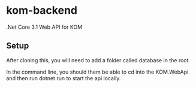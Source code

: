 # kom-backend
.Net Core 3.1 Web API for KOM

## Setup
After cloning this, you will need to add a folder called database in the root.

In the command line, you should them be able to cd into the KOM.WebApi and then run dotnet run to start the api locally.
